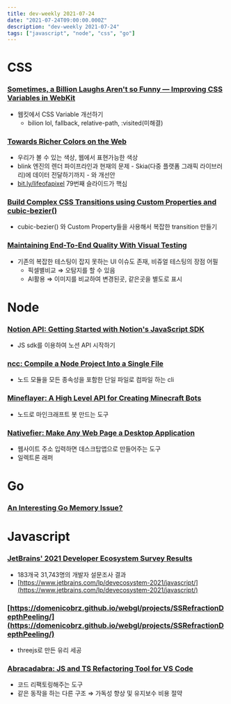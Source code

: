 ```yaml
---
title: dev-weekly 2021-07-24
date: "2021-07-24T09:00:00.000Z"
description: "dev-weekly 2021-07-24"
tags: ["javascript", "node", "css", "go"]
---
```


# CSS

### [Sometimes, a Billion Laughs Aren't so Funny — Improving CSS Variables in WebKit](https://engineering.widen.com/blog/Improving-CSS-Variables-in-WebKit)

- 웹킷에서 CSS Variable 개선하기
    - bilion lol, fallback, relative-path, :visited(미해결)

### [Towards Richer Colors on the Web](https://darker.ink/writings/Towards-richer-colors-on-the-Web)

- 우리가 볼 수 있는 색상, 웹에서 표현가능한 색상
- blink 엔진의 렌더 파이프라인과 현재의 문제 - Skia(다중 플랫폼 그래픽 라이브러리)에 데이터 전달하기까지 - 와 개선안
- [bit.ly/lifeofapixel](http://bit.ly/lifeofapixel) 79번째 슬라이드가 핵심

### [Build Complex CSS Transitions using Custom Properties and cubic-bezier()](https://css-tricks.com/build-complex-css-transitions-using-custom-properties-and-cubic-bezier)

- cubic-bezier() 와 Custom Property들을 사용해서 복잡한 transition 만들기

### [Maintaining End-To-End Quality With Visual Testing](https://www.smashingmagazine.com/2021/07/maintaining-end-to-end-quality-visual-testing)

- 기존의 복잡한 테스팅이 잡지 못하는 UI 이슈도 존재, 비쥬얼 테스팅의 장점 어필
    - 픽셀별비교 ⇒ 오탐지를 할 수 있음
    - AI활용 ⇒ 이미지를 비교하여 변경된곳, 같은곳을 별도로 표시

# Node

### [Notion API: Getting Started with Notion's JavaScript SDK](https://www.sitepoint.com/notion-api-javascript-sdk/)

- JS sdk를 이용하여 노션 API 시작하기

### [ncc: Compile a Node Project Into a Single File](https://github.com/vercel/ncc)

- 노드 모듈을 모든 종속성을 포함한 단일 파일로 컴파일 하는 cli

### [Mineflayer: A High Level API for Creating Minecraft Bots](https://github.com/PrismarineJS/mineflayer)

- 노드로 마인크래프트 봇 만드는 도구

### [Nativefier: Make Any Web Page a Desktop Application](https://github.com/nativefier/nativefier)

- 웹사이트 주소 입력하면 데스크탑앱으로 만들어주는 도구
- 일렉트론 래퍼

# Go

### [An Interesting Go Memory Issue?](https://boyter.org/posts/interesting-go-memory-issue/)

# Javascript

### [JetBrains' 2021 Developer Ecosystem Survey Results](https://www.jetbrains.com/lp/devecosystem-2021/)

- 183개국 31,743명의 개발자 설문조사 결과
- [https://www.jetbrains.com/lp/devecosystem-2021/javascript/](https://www.jetbrains.com/lp/devecosystem-2021/javascript/)

### [https://domenicobrz.github.io/webgl/projects/SSRefractionDepthPeeling/](https://domenicobrz.github.io/webgl/projects/SSRefractionDepthPeeling/)

- threejs로 만든 유리 세공

### [Abracadabra: JS and TS Refactoring Tool for VS Code](https://marketplace.visualstudio.com/items?itemName=nicoespeon.abracadabra#abracadabra)

- 코드 리팩토링해주는 도구
- 같은 동작을 하는 다른 구조 ⇒ 가독성 향상 및 유지보수 비용 절약